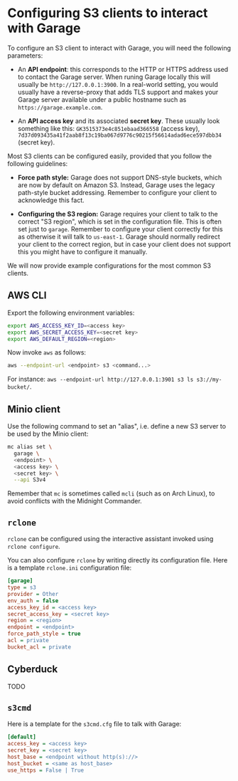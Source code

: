 # Configuring S3 clients to interact with Garage

To configure an S3 client to interact with Garage, you will need the following
parameters:

- An **API endpoint**: this corresponds to the HTTP or HTTPS address
  used to contact the Garage server. When runing Garage locally this will usually
  be `http://127.0.0.1:3900`. In a real-world setting, you would usually have a reverse-proxy
  that adds TLS support and makes your Garage server available under a public hostname
  such as `https://garage.example.com`.

- An **API access key** and its associated **secret key**. These usually look something
  like this: `GK3515373e4c851ebaad366558` (access key),
  `7d37d093435a41f2aab8f13c19ba067d9776c90215f56614adad6ece597dbb34` (secret key).

Most S3 clients can be configured easily, provided that you follow the following guidelines:

- **Force path style:** Garage does not support DNS-style buckets, which are now by default
  on Amazon S3. Instead, Garage uses the legacy path-style bucket addressing.
  Remember to configure your client to acknowledge this fact.

- **Configuring the S3 region:** Garage requires your client to talk to the correct "S3 region",
  which is set in the configuration file. This is often set just to `garage`. Remember to
  configure your client correctly for this as otherwise it will talk to `us-east-1`.
  Garage should normally redirect your client to the correct region,
  but in case your client does not support this you might have to configure it manually.

We will now provide example configurations for the most common S3 clients.

## AWS CLI

Export the following environment variables:

```bash
export AWS_ACCESS_KEY_ID=<access key>
export AWS_SECRET_ACCESS_KEY=<secret key>
export AWS_DEFAULT_REGION=<region>
```

Now invoke `aws` as follows:

```bash
aws --endpoint-url <endpoint> s3 <command...>
```

For instance: `aws --endpoint-url http://127.0.0.1:3901 s3 ls s3://my-bucket/`.

## Minio client

Use the following command to set an "alias", i.e. define a new S3 server to be
used by the Minio client:

```bash
mc alias set \
  garage \
  <endpoint> \
  <access key> \
  <secret key> \
  --api S3v4
```

Remember that `mc` is sometimes called `mcli` (such as on Arch Linux), to avoid conflicts
with the Midnight Commander.


## `rclone`

`rclone` can be configured using the interactive assistant invoked using `rclone configure`.

You can also configure `rclone` by writing directly its configuration file.
Here is a template `rclone.ini` configuration file:

```ini
[garage]
type = s3
provider = Other
env_auth = false
access_key_id = <access key>
secret_access_key = <secret key>
region = <region>
endpoint = <endpoint>
force_path_style = true
acl = private
bucket_acl = private
```

## Cyberduck

TODO

## `s3cmd`

Here is a template for the `s3cmd.cfg` file to talk with Garage:

```ini
[default]
access_key = <access key>
secret_key = <secret key>
host_base = <endpoint without http(s)://>
host_bucket = <same as host_base>
use_https = False | True
```
